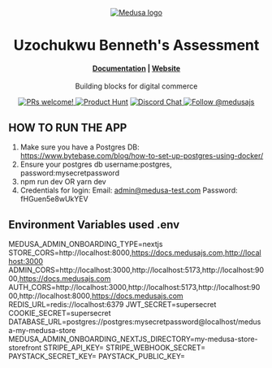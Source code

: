 <p align="center">
  <a href="https://www.medusajs.com">
  <picture>
    <source media="(prefers-color-scheme: dark)" srcset="https://user-images.githubusercontent.com/59018053/229103275-b5e482bb-4601-46e6-8142-244f531cebdb.svg">
    <source media="(prefers-color-scheme: light)" srcset="https://user-images.githubusercontent.com/59018053/229103726-e5b529a3-9b3f-4970-8a1f-c6af37f087bf.svg">
    <img alt="Medusa logo" src="https://user-images.githubusercontent.com/59018053/229103726-e5b529a3-9b3f-4970-8a1f-c6af37f087bf.svg">
    </picture>
  </a>
</p>
<h1 align="center">
  Uzochukwu Benneth's Assessment 
</h1>

<h4 align="center">
  <a href="https://docs.medusajs.com">Documentation</a> |
  <a href="https://www.medusajs.com">Website</a>
</h4>

<p align="center">
  Building blocks for digital commerce
</p>
<p align="center">
  <a href="https://github.com/medusajs/medusa/blob/master/CONTRIBUTING.md">
    <img src="https://img.shields.io/badge/PRs-welcome-brightgreen.svg?style=flat" alt="PRs welcome!" />
  </a>
    <a href="https://www.producthunt.com/posts/medusa"><img src="https://img.shields.io/badge/Product%20Hunt-%231%20Product%20of%20the%20Day-%23DA552E" alt="Product Hunt"></a>
  <a href="https://discord.gg/xpCwq3Kfn8">
    <img src="https://img.shields.io/badge/chat-on%20discord-7289DA.svg" alt="Discord Chat" />
  </a>
  <a href="https://twitter.com/intent/follow?screen_name=medusajs">
    <img src="https://img.shields.io/twitter/follow/medusajs.svg?label=Follow%20@medusajs" alt="Follow @medusajs" />
  </a>
</p>

## HOW TO RUN THE APP

1.  Make sure you have a Postgres DB: https://www.bytebase.com/blog/how-to-set-up-postgres-using-docker/
2.  Ensure your postgres db username:postgres, password:mysecretpassword
3.  npm run dev OR yarn dev
4.  Credentials for login: Email: admin@medusa-test.com Password: fHGuen5e8wUkYEV

## Environment Variables used .env

MEDUSA_ADMIN_ONBOARDING_TYPE=nextjs
STORE_CORS=http://localhost:8000,https://docs.medusajs.com,http://localhost:3000
ADMIN_CORS=http://localhost:3000,http://localhost:5173,http://localhost:9000,https://docs.medusajs.com
AUTH_CORS=http://localhost:3000,http://localhost:5173,http://localhost:9000,http://localhost:8000,https://docs.medusajs.com
REDIS_URL=redis://localhost:6379
JWT_SECRET=supersecret
COOKIE_SECRET=supersecret
DATABASE_URL=postgres://postgres:mysecretpassword@localhost/medusa-my-medusa-store
MEDUSA_ADMIN_ONBOARDING_NEXTJS_DIRECTORY=my-medusa-store-storefront
STRIPE_API_KEY=
STRIPE_WEBHOOK_SECRET=
PAYSTACK_SECRET_KEY=
PAYSTACK_PUBLIC_KEY=
